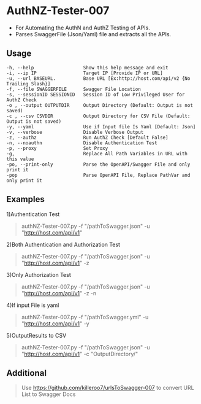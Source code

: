 # AuthNZ-Tester-007

- For Automating the AuthN and AuthZ Testing of APIs. 
- Parses SwaggerFile (Json/Yaml) file and extracts all the APIs.

## Usage
```
-h, --help                  Show this help message and exit
-i, --ip IP                 Target IP [Provide IP or URL]
-u, --url BASEURL.          Base URL [Ex:http://host.com/api/v2 {No Trailing Slash}]
-f, --file SWAGGERFILE      Swagger File Location
-s, --sessionID SESSIONID   Session ID of Low Privileged User for AuthZ Check
-o , --output OUTPUTDIR     Output Directory (Default: Output is not saved)
-c , --csv CSVDIR           Output Directory for CSV File (Default: Output is not saved)
-y, --yaml                  Use if Input file Is Yaml [Default: Json]
-v, --verbose               Disable Verbose Output
-z, --authz                 Run AuthZ Check [Default False]
-n, --noauthn               Disable Authentication Test
-p, --proxy                 Set Proxy
-g,                         Replace All Path Variables in URL with this value
-po, --print-only           Parse the OpenAPI/Swagger File and only print it
-pop                        Parse OpenAPI File, Replace PathVar and only print it
 ```

## Examples

1)Authentication Test
> authNZ-Tester-007.py -f "/pathToSwagger.json" -u "http://host.com/api/v1"

2)Both Authentication and Authorization Test
> authNZ-Tester-007.py -f "/pathToSwagger.json" -u "http://host.com/api/v1" -z

3)Only Authorization Test
> authNZ-Tester-007.py -f "/pathToSwagger.json" -u "http://host.com/api/v1" -z -n

4)If input File is yaml
> authNZ-Tester-007.py -f "/pathToSwagger.yml" -u "http://host.com/api/v1" -y

5)OutputResults to CSV
> authNZ-Tester-007.py -f "/pathToSwagger.json" -u "http://host.com/api/v1" -c "OutputDirectory/"

## Additional
> Use https://github.com/killeroo7/urlsToSwagger-007 to convert URL List to Swagger Docs
